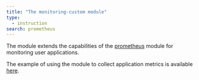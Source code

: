 ```yaml
---
title: "The monitoring-custom module"
type:
  - instruction
search: prometheus
---
```


The module extends the capabilities of the [prometheus](../../modules/300-prometheus/) module for monitoring user applications.

The example of using the module to collect application metrics is available [here](../../modules/300-prometheus/faq.html#how-do-i-collect-metrics-from-applications).
